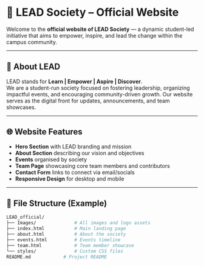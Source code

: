 # 🌟 LEAD Society – Official Website

Welcome to the **official website of LEAD Society** — a dynamic student-led initiative that aims to empower, inspire, and lead the change within the campus community.

---

## 📌 About LEAD

LEAD stands for **Learn | Empower | Aspire | Discover**.  
We are a student-run society focused on fostering leadership, organizing impactful events, and encouraging community-driven growth. Our website serves as the digital front for updates, announcements, and team showcases.

---


## 🌐 Website Features

- **Hero Section** with LEAD branding and mission
- **About Section** describing our vision and objectives
- **Events** organised by society
- **Team Page** showcasing core team members and contributors
- **Contact Form** links to connect via email/socials
- **Responsive Design** for desktop and mobile

---

## 📁 File Structure (Example)

```bash
LEAD_official/
├── Images/              # All images and logo assets
├── index.html           # Main landing page
├── about.html           # About the society
├── events.html          # Events timeline
├── team.html            # Team member showcase
└── styles/              # Custom CSS files
README.md            # Project README
